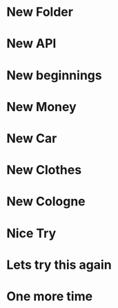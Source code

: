 # New Folder
# New API
# New beginnings
# New Money
# New Car
# New Clothes
# New Cologne
# Nice Try
# Lets try this again
# One more time

